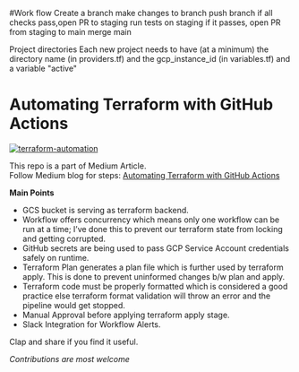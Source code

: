 #Work flow
Create a branch
make changes to branch 
push branch
if all checks pass,open PR to staging
run tests on staging
if it passes, open PR from staging to main
merge main


Project directories
Each new project needs to have (at a minimum) the directory name (in providers.tf) and the gcp_instance_id (in variables.tf) and a variable "active"

# Automating Terraform with GitHub Actions

[![terraform-automation](https://github.com/r4rohan/terraform-with-cicd/actions/workflows/terraform.yml/badge.svg?branch=main)](https://github.com/r4rohan/terraform-with-cicd/actions/workflows/terraform.yml)

This repo is a part of Medium Article. <br>
Follow Medium blog for steps: [Automating Terraform with GitHub Actions](https://rohankalhans.medium.com/automating-terraform-with-github-actions-5b3aac5abea7)

**Main Points**
* GCS bucket is serving as terraform backend.
* Workflow offers concurrency which means only one workflow can be run at a time; I’ve done this to prevent our terraform state from locking and getting corrupted.
* GitHub secrets are being used to pass GCP Service Account credentials safely on runtime.
* Terraform Plan generates a plan file which is further used by terraform apply. This is done to prevent uninformed changes b/w plan and apply.
* Terraform code must be properly formatted which is considered a good practice else terraform format validation will throw an error and the pipeline would get stopped.
* Manual Approval before applying terraform apply stage.
* Slack Integration for Workflow Alerts.

Clap and share if you find it useful.

_Contributions are most welcome_
